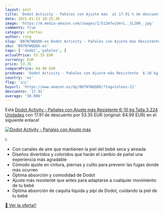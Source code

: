 ```yaml
---
layout: post
title: 'Dodot Activity - Pañales con Ajuste más  al 17.91 % de descuento'
date: 2021-01-23 18:25:38
image: 'https://m.media-amazon.com/images/I/513mfwjUmrL._SL200_.jpg'
comments: true
category: ofertas
author: ring
slug: 'B07N7WQQ86-es Dodot Activity - Pañales con Ajuste más Resistente 6-10 kg...'
sku: 'B07N7WQQ86-es'
tags: [ 'dodot','pañales', ]
actualPrice: 53.35 EUR
currency: EUR
price: 53.35
comparePrice: 64.99 EUR
prodname: 'Dodot Activity - Pañales con Ajuste más Resistente  6-10 kg  Talla 3  224 Unidades'
country: 'es'
flag: '🇪🇸'
buyurl: 'https://www.amazon.es/dp/B07N7WQQ86/?tag=tolees-21'
descuento: '17.91'
average: '50.006'
---
```


Está [Dodot Activity - Pañales con Ajuste más Resistente  6-10 kg  Talla 3  224 Unidades](https://www.amazon.es/dp/B07N7WQQ86/?tag=tolees-21) con 17.91 de descuento por 53.35 EUR (original: 64.99 EUR) en el siguiente enlace!

[![Dodot Activity - Pañales con Ajuste más ](https://m.media-amazon.com/images/I/513mfwjUmrL._SL200_.jpg)](https://www.amazon.es/dp/B07N7WQQ86/?tag=tolees-21)

ℹ️:

- Con canales de aire que mantienen la piel del bebé seca y aireada
- Diseños divertidos y coloridos que harán el cambio de pañal una experiencia más agradable
- Cómodo ajuste en cintura, piernas y culito para prevenir las fugas donde más ocurren
- Óptima absorción y comodidad de Dodot
- Ajuste más resistente que antes para adaptarse a cualquier movimiento de tu bebé
- Óptima absorción de caquita líquida y pipí de Dodot, cuidando la piel de tu bebé

[🛒 Ver la oferta!!](https://www.amazon.es/dp/B07N7WQQ86/?tag=tolees-21)
